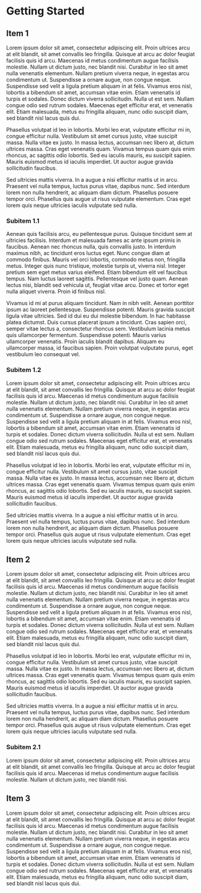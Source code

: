 # Getting Started

## Item 1

Lorem ipsum dolor sit amet, consectetur adipiscing elit. Proin ultrices arcu at elit blandit, sit amet convallis leo fringilla. Quisque at arcu ac dolor feugiat facilisis quis id arcu. Maecenas id metus condimentum augue facilisis molestie. Nullam ut dictum justo, nec blandit nisi. Curabitur in leo sit amet nulla venenatis elementum. Nullam pretium viverra neque, in egestas arcu condimentum ut. Suspendisse a ornare augue, non congue neque. Suspendisse sed velit a ligula pretium aliquam in at felis. Vivamus eros nisl, lobortis a bibendum sit amet, accumsan vitae enim. Etiam venenatis id turpis et sodales. Donec dictum viverra sollicitudin. Nulla ut est sem. Nullam congue odio sed rutrum sodales. Maecenas eget efficitur erat, et venenatis elit. Etiam malesuada, metus eu fringilla aliquam, nunc odio suscipit diam, sed blandit nisl lacus quis dui.

Phasellus volutpat id leo in lobortis. Morbi leo erat, vulputate efficitur mi in, congue efficitur nulla. Vestibulum sit amet cursus justo, vitae suscipit massa. Nulla vitae ex justo. In massa lectus, accumsan nec libero at, dictum ultrices massa. Cras eget venenatis quam. Vivamus tempus quam quis enim rhoncus, ac sagittis odio lobortis. Sed eu iaculis mauris, eu suscipit sapien. Mauris euismod metus id iaculis imperdiet. Ut auctor augue gravida sollicitudin faucibus.

Sed ultricies mattis viverra. In a augue a nisi efficitur mattis ut in arcu. Praesent vel nulla tempus, luctus purus vitae, dapibus nunc. Sed interdum lorem non nulla hendrerit, ac aliquam diam dictum. Phasellus posuere tempor orci. Phasellus quis augue ut risus vulputate elementum. Cras eget lorem quis neque ultricies iaculis vulputate sed nulla.

### Subitem 1.1

Aenean quis facilisis arcu, eu pellentesque purus. Quisque tincidunt sem at ultricies facilisis. Interdum et malesuada fames ac ante ipsum primis in faucibus. Aenean nec rhoncus nulla, quis convallis justo. In interdum maximus nibh, ac tincidunt eros luctus eget. Nunc congue diam at commodo finibus. Mauris vel orci lobortis, commodo metus non, fringilla metus. Integer quis nunc tristique, molestie turpis ut, viverra nisl. Integer pretium sem eget metus varius eleifend. Etiam bibendum elit vel faucibus tempus. Nam luctus laoreet sagittis. Pellentesque vel justo quam. Aenean lectus nisi, blandit sed vehicula ut, feugiat vitae arcu. Donec et tortor eget nulla aliquet viverra. Proin id finibus nisl.

Vivamus id mi at purus aliquam tincidunt. Nam in nibh velit. Aenean porttitor ipsum ac laoreet pellentesque. Suspendisse potenti. Mauris gravida suscipit ligula vitae ultricies. Sed id dui eu dui molestie bibendum. In hac habitasse platea dictumst. Duis cursus placerat ipsum a tincidunt. Cras sapien orci, semper vitae lectus a, consectetur rhoncus sem. Vestibulum lacinia metus quis ullamcorper fermentum. Suspendisse potenti. Mauris varius ullamcorper venenatis. Proin iaculis blandit dapibus. Aliquam eu ullamcorper massa, id faucibus sapien. Proin volutpat vulputate purus, eget vestibulum leo consequat vel.

### Subitem 1.2

Lorem ipsum dolor sit amet, consectetur adipiscing elit. Proin ultrices arcu at elit blandit, sit amet convallis leo fringilla. Quisque at arcu ac dolor feugiat facilisis quis id arcu. Maecenas id metus condimentum augue facilisis molestie. Nullam ut dictum justo, nec blandit nisi. Curabitur in leo sit amet nulla venenatis elementum. Nullam pretium viverra neque, in egestas arcu condimentum ut. Suspendisse a ornare augue, non congue neque. Suspendisse sed velit a ligula pretium aliquam in at felis. Vivamus eros nisl, lobortis a bibendum sit amet, accumsan vitae enim. Etiam venenatis id turpis et sodales. Donec dictum viverra sollicitudin. Nulla ut est sem. Nullam congue odio sed rutrum sodales. Maecenas eget efficitur erat, et venenatis elit. Etiam malesuada, metus eu fringilla aliquam, nunc odio suscipit diam, sed blandit nisl lacus quis dui.

Phasellus volutpat id leo in lobortis. Morbi leo erat, vulputate efficitur mi in, congue efficitur nulla. Vestibulum sit amet cursus justo, vitae suscipit massa. Nulla vitae ex justo. In massa lectus, accumsan nec libero at, dictum ultrices massa. Cras eget venenatis quam. Vivamus tempus quam quis enim rhoncus, ac sagittis odio lobortis. Sed eu iaculis mauris, eu suscipit sapien. Mauris euismod metus id iaculis imperdiet. Ut auctor augue gravida sollicitudin faucibus.

Sed ultricies mattis viverra. In a augue a nisi efficitur mattis ut in arcu. Praesent vel nulla tempus, luctus purus vitae, dapibus nunc. Sed interdum lorem non nulla hendrerit, ac aliquam diam dictum. Phasellus posuere tempor orci. Phasellus quis augue ut risus vulputate elementum. Cras eget lorem quis neque ultricies iaculis vulputate sed nulla.

## Item 2

Lorem ipsum dolor sit amet, consectetur adipiscing elit. Proin ultrices arcu at elit blandit, sit amet convallis leo fringilla. Quisque at arcu ac dolor feugiat facilisis quis id arcu. Maecenas id metus condimentum augue facilisis molestie. Nullam ut dictum justo, nec blandit nisi. Curabitur in leo sit amet nulla venenatis elementum. Nullam pretium viverra neque, in egestas arcu condimentum ut. Suspendisse a ornare augue, non congue neque. Suspendisse sed velit a ligula pretium aliquam in at felis. Vivamus eros nisl, lobortis a bibendum sit amet, accumsan vitae enim. Etiam venenatis id turpis et sodales. Donec dictum viverra sollicitudin. Nulla ut est sem. Nullam congue odio sed rutrum sodales. Maecenas eget efficitur erat, et venenatis elit. Etiam malesuada, metus eu fringilla aliquam, nunc odio suscipit diam, sed blandit nisl lacus quis dui.

Phasellus volutpat id leo in lobortis. Morbi leo erat, vulputate efficitur mi in, congue efficitur nulla. Vestibulum sit amet cursus justo, vitae suscipit massa. Nulla vitae ex justo. In massa lectus, accumsan nec libero at, dictum ultrices massa. Cras eget venenatis quam. Vivamus tempus quam quis enim rhoncus, ac sagittis odio lobortis. Sed eu iaculis mauris, eu suscipit sapien. Mauris euismod metus id iaculis imperdiet. Ut auctor augue gravida sollicitudin faucibus.

Sed ultricies mattis viverra. In a augue a nisi efficitur mattis ut in arcu. Praesent vel nulla tempus, luctus purus vitae, dapibus nunc. Sed interdum lorem non nulla hendrerit, ac aliquam diam dictum. Phasellus posuere tempor orci. Phasellus quis augue ut risus vulputate elementum. Cras eget lorem quis neque ultricies iaculis vulputate sed nulla.

### Subitem 2.1
Lorem ipsum dolor sit amet, consectetur adipiscing elit. Proin ultrices arcu at elit blandit, sit amet convallis leo fringilla. Quisque at arcu ac dolor feugiat facilisis quis id arcu. Maecenas id metus condimentum augue facilisis molestie. Nullam ut dictum justo, nec blandit nisi.

## Item 3

Lorem ipsum dolor sit amet, consectetur adipiscing elit. Proin ultrices arcu at elit blandit, sit amet convallis leo fringilla. Quisque at arcu ac dolor feugiat facilisis quis id arcu. Maecenas id metus condimentum augue facilisis molestie. Nullam ut dictum justo, nec blandit nisi. Curabitur in leo sit amet nulla venenatis elementum. Nullam pretium viverra neque, in egestas arcu condimentum ut. Suspendisse a ornare augue, non congue neque. Suspendisse sed velit a ligula pretium aliquam in at felis. Vivamus eros nisl, lobortis a bibendum sit amet, accumsan vitae enim. Etiam venenatis id turpis et sodales. Donec dictum viverra sollicitudin. Nulla ut est sem. Nullam congue odio sed rutrum sodales. Maecenas eget efficitur erat, et venenatis elit. Etiam malesuada, metus eu fringilla aliquam, nunc odio suscipit diam, sed blandit nisl lacus quis dui.